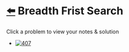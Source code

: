 # [⬅️](../README.md) Breadth Frist Search 

Click a problem to view your notes & solution

- [![407](https://img.shields.io/badge/407-Trapping_Rain_Water_II-red)](/problems/407.md)

